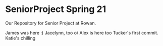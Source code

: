 # SeniorProject Spring 21
Our Repository for Senior Project at Rowan.


James was here :)
Jacelynn, too o/
Alex is here too
Tucker's first commit.
Katie's chilling
